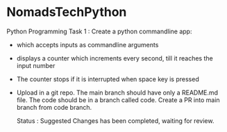 # NomadsTechPython
Python Programming
 Task 1 : 
 Create a python commandline app:
- which accepts inputs as commandline arguments
- displays a counter which increments every second, 
  till it reaches the input number
- The counter stops if it is interrupted when space key 
  is pressed
- Upload in a git repo. The main branch should have only
  a README.md file. The code should be in a branch called 
  code. Create a PR into main branch from code branch.

  Status : Suggested Changes has been completed, waiting for review.
